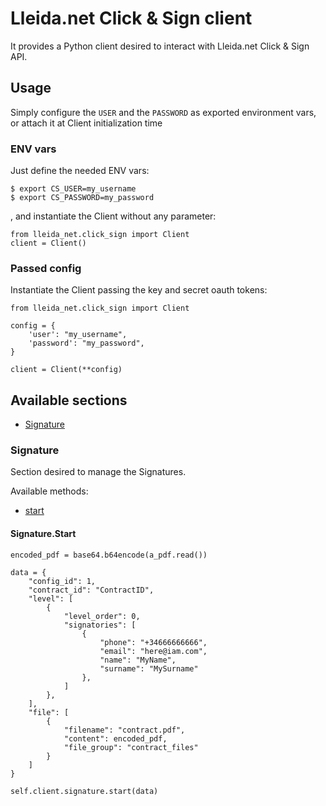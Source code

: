 # Lleida.net Click & Sign client

It provides a Python client desired to interact with Lleida.net Click & Sign API.

## Usage

Simply configure the `USER` and the `PASSWORD` as exported environment vars, or attach it at Client initialization time

### ENV vars

Just define the needed ENV vars:
```
$ export CS_USER=my_username
$ export CS_PASSWORD=my_password

```

, and instantiate the Client without any parameter:

```
from lleida_net.click_sign import Client
client = Client()
```

### Passed config

Instantiate the Client passing the key and secret oauth tokens:
```
from lleida_net.click_sign import Client

config = {
    'user': "my_username",
    'password': "my_password",
}

client = Client(**config)
```

## Available sections

- [Signature](#signature)


### Signature

Section desired to manage the Signatures.

Available methods:

- [start](#signature-start)

#### Signature.Start

```
encoded_pdf = base64.b64encode(a_pdf.read())

data = {
    "config_id": 1,
    "contract_id": "ContractID",
    "level": [
        {
            "level_order": 0,
            "signatories": [
                {
                    "phone": "+34666666666",
                    "email": "here@iam.com",
                    "name": "MyName",
                    "surname": "MySurname"
                },
            ]
        },
    ],
    "file": [
        {
            "filename": "contract.pdf",
            "content": encoded_pdf,
            "file_group": "contract_files"
        }
    ]
}

self.client.signature.start(data)
```
